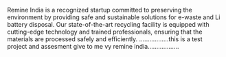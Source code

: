 Remine India is a recognized startup committed to preserving the environment by providing safe and sustainable solutions for e-waste and Li battery disposal. Our state-of-the-art recycling facility is equipped with cutting-edge technology and trained professionals, ensuring that the materials are processed safely and efficiently.
.................this is a test project and assesment give to me vy remine india..................
